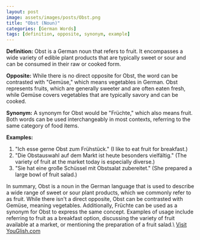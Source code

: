```yaml
---
layout: post
image: assets/images/posts/Obst.png
title: "Obst (Noun)"
categories: [German Words]
tags: [definition, opposite, synonym, example]
---
```


**Definition:**
Obst is a German noun that refers to fruit. It encompasses a wide variety of edible plant products that are typically sweet or sour and can be consumed in their raw or cooked form.

**Opposite:**
While there is no direct opposite for Obst, the word can be contrasted with "Gemüse," which means vegetables in German. Obst represents fruits, which are generally sweeter and are often eaten fresh, while Gemüse covers vegetables that are typically savory and can be cooked.

**Synonym:**
A synonym for Obst would be "Früchte," which also means fruit. Both words can be used interchangeably in most contexts, referring to the same category of food items.

**Examples:**
1. "Ich esse gerne Obst zum Frühstück." (I like to eat fruit for breakfast.)
2. "Die Obstauswahl auf dem Markt ist heute besonders vielfältig." (The variety of fruit at the market today is especially diverse.)
3. "Sie hat eine große Schüssel mit Obstsalat zubereitet." (She prepared a large bowl of fruit salad.)

In summary, Obst is a noun in the German language that is used to describe a wide range of sweet or sour plant products, which we commonly refer to as fruit. While there isn't a direct opposite, Obst can be contrasted with Gemüse, meaning vegetables. Additionally, Früchte can be used as a synonym for Obst to express the same concept. Examples of usage include referring to fruit as a breakfast option, discussing the variety of fruit available at a market, or mentioning the preparation of a fruit salad.\ <a id="yg-widget-0" class="youglish-widget" data-query="Obst" data-lang="german" data-components="8412" data-auto-start="0" data-bkg-color="theme_light" data-title="How%20to%20pronounce%20Obst%20in%20German"  rel="nofollow" href="https://youglish.com">Visit YouGlish.com</a><script async src="https://youglish.com/public/emb/widget.js" charset="utf-8"></script>